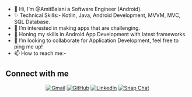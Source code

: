 - 👋 Hi, I’m @AmitBalani a Software Engineer (Android).
- ✨ Technical Skills:- Kotlin, Java, Android Development, MVVM, MVC, SQL Database. 
- 👀 I’m interested in making apps that are challenging.
- 🌱 Honing my skills in Android App Development with latest frameworks.   
- 💞️ I’m looking to collaborate for Application Development, feel free to ping me up!
- 📫 How to reach me:-

##                                             Connect with me
<p align="center">
	<a href="mailto:amitbalani2@gmail.com"><img img src="https://img.shields.io/badge/Gmail-FF0000.svg?style=for-the-badge&logo=gmail&logoColor=white" alt="Gmail"/></a>
	<a href="https://github.com/AmitBalani"><img src="https://img.shields.io/badge/github-000.svg?style=for-the-badge&logo=github&logoColor=white" alt="GitHub"/></a>
	<a href="https://www.linkedin.com/in/amit-balani-33129311a/"><img src="https://img.shields.io/badge/linkedln-0072b1.svg?style=for-the-badge&logo=LinkedIn&logoColor=white" alt="LinkedIn"/></a>
	<a href="https://msng.link/o/?ariestian=sc"><img src="https://img.shields.io/badge/snapchat-FFFC00.svg?style=for-the-badge&logo=snapchat&logoColor=black" alt="Snap Chat"/></a>
</p>

<!---
AmitBalani/AmitBalani is a ✨ special ✨ repository because its `README.md` (this file) appears on your GitHub profile.
You can click the Preview link to take a look at your changes.
--->
